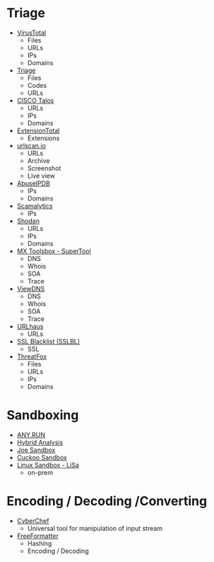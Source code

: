 # Triage

- [VirusTotal](https://www.virustotal.com/)
  - Files
  - URLs
  - IPs
  - Domains
- [Triage](https://tria.ge/)
  - Files
  - Codes
  - URLs
- [CISCO Talos](https://www.talosintelligence.com/)
  - URLs
  - IPs
  - Domains
- [ExtensionTotal](https://www.extensiontotal.com/)
  - Extensions
- [urlscan.io](https://urlscan.io/)
  - URLs
  - Archive
  - Screenshot
  - Live view
- [AbuseIPDB](https://www.abuseipdb.com/)
  - IPs
  - Domains
- [Scamalytics](https://scamalytics.com/)
  - IPs
- [Shodan](https://www.shodan.io/)
  - URLs
  - IPs
  - Domains
- [MX Toolsbox - SuperTool](https://mxtoolbox.com/SuperTool.aspx)
  - DNS
  - Whois
  - SOA
  - Trace
- [ViewDNS](https://viewdns.info/)
  - DNS
  - Whois
  - SOA
  - Trace
- [URLhaus](https://urlhaus.abuse.ch/)
  - URLs
- [SSL Blacklist (SSLBL)](https://sslbl.abuse.ch/)
  - SSL
- [ThreatFox](https://threatfox.abuse.ch/)
  - Files
  - URLs
  - IPs
  - Domains

# Sandboxing

- [ANY.RUN](https://app.any.run/)
- [Hybrid Analysis](https://www.hybrid-analysis.com/)
- [Joe Sandbox](https://www.joesandbox.com/)
- [Cuckoo Sandbox](https://www.cuckoo.ee/)
- [Linux Sandbox - LiSa](https://github.com/danielpoliakov/LiSa)
  - on-prem

# Encoding / Decoding /Converting

- [CyberChef](https://gchq.github.io/CyberChef/)
  - Universal tool for manipulation of input stream
- [FreeFormatter](https://freeformatter.com/encoders-cryptography.html)
  - Hashing
  - Encoding / Decoding


